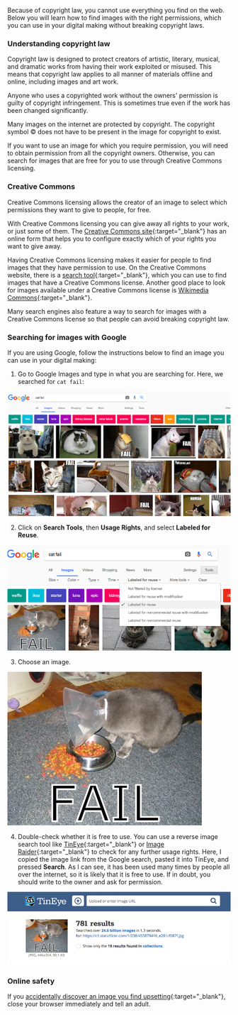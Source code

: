 Because of copyright law, you cannot use everything you find on the web. Below you will learn how to find images with the right permissions, which you can use in your digital making without breaking copyright laws.

### Understanding copyright law

Copyright law is designed to protect creators of artistic, literary, musical, and dramatic works from having their work exploited or misused. This means that copyright law applies to all manner of materials offline and online, including images and art work.

Anyone who uses a copyrighted work without the owners' permission is guilty of copyright infringement. This is sometimes true even if the work has been changed significantly.

Many images on the internet are protected by copyright. The copyright symbol © does not have to be present in the image for copyright to exist.

If you want to use an image for which you require permission, you will need to obtain permission from all the copyright owners. Otherwise, you can search for images that are free for you to use through Creative Commons licensing.

### Creative Commons

Creative Commons licensing allows the creator of an image to select which permissions they want to give to people, for free.

With Creative Commons licensing you can give away all rights to your work, or just some of them. The [Creative Commons site](https://creativecommons.org/){:target="_blank"} has an online form that helps you to configure exactly which of your rights you want to give away.

Having Creative Commons licensing makes it easier for people to find images that they have permission to use. On the Creative Commons website, there is a [search tool](https://search.creativecommons.org/){:target="_blank"}, which you can use to find images that have a Creative Commons license. Another good place to look for images available under a Creative Commons license is [Wikimedia Commons](https://commons.wikimedia.org/wiki/Main_Page){:target="_blank"}.

Many search engines also feature a way to search for images with a Creative Commons license so that people can avoid breaking copyright law.

### Searching for images with Google

If you are using Google, follow the instructions below to find an image you can use in your digital making:

1) Go to Google Images and type in what you are searching for. Here, we searched for `cat fail`:

![Cat Fail Search](images/catfailsearch.png)

2) Click on **Search Tools**, then **Usage Rights**, and select **Labeled for Reuse**.

![Labeled for Reuse](images/labeledforreuse.png)

3) Choose an image.

![Cat Fail](images/catfail.png)

4) Double-check whether it is free to use. You can use a reverse image search tool like [TinEye](https://www.tineye.com/){:target="_blank"} or [Image Raider](https://www.imageraider.com/){:target="_blank"} to check for any further usage rights. Here, I copied the image link from the Google search, pasted it into TinEye, and pressed **Search**. As I can see, it has been used many times by people all over the internet, so it is likely that it is free to use. If in doubt, you should write to the owner and ask for permission.

![Reverse Search](images/reversesearch.png)

### Online safety

If you [accidentally discover an image you find upsetting](https://www.thinkuknow.co.uk/11_13/Need-advice/Things-you-see-online/){:target="_blank"}, close your browser immediately and tell an adult.
